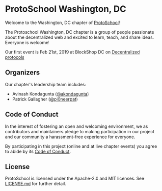 # ProtoSchool Washington, DC

Welcome to the Washington, DC chapter of [ProtoSchool](https://proto.school)!

The Protoschool Washington, DC chapter is a group of people passionate about the decentralized web and excited to learn, teach, and share ideas. Everyone is welcome!

Our first event is Feb 21st, 2019 at BlockShop DC on [Decentralized protocols](https://www.meetup.com/DC-Blockchain-Developers/events/258800412/)

## Organizers

Our chapter's leadership team includes: 
* Avinash Kondagunta ([@akondagunta](https://github.com/akondagunta))
* Patrick Gallagher ([@pi0neerpat](https://github.com/pi0neerpat))

## Code of Conduct

In the interest of fostering an open and welcoming environment, we as
contributors and maintainers pledge to making participation in our project and
our community a harassment-free experience for everyone.

By participating in this project (online and at live chapter events) you agree to abide by its [Code of Conduct](./CODE_OF_CONDUCT.md).

## License

ProtoSchool is licensed under the Apache-2.0 and MIT licenses. See [LICENSE.md](https://github.com/protoschool/seattle/blob/master/LICENSE.md) for further detail.
